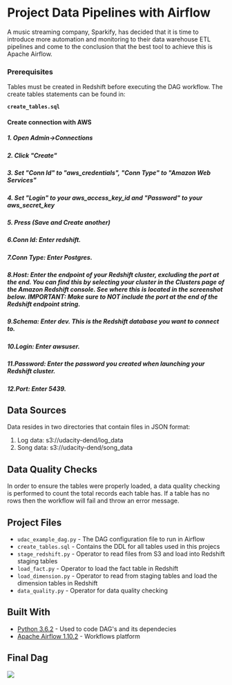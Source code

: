 # Project Data Pipelines with Airflow

A music streaming company, Sparkify, has decided that it is time to introduce more automation and monitoring to their data warehouse ETL pipelines and come to the conclusion that the best tool to achieve this is Apache Airflow.

### Prerequisites

Tables must be created in Redshift before executing the DAG workflow. The create tables statements can be found in:

**`create_tables.sql`**

#### Create connection with AWS
##### 1. Open Admin->Connections
##### 2. Click "Create"
##### 3. Set "Conn Id" to "aws_credentials", "Conn Type" to "Amazon Web Services"
##### 4. Set "Login" to your aws_access_key_id and "Password" to your aws_secret_key
##### 5. Press (Save and Create another)
##### 6.Conn Id: Enter redshift.
##### 7.Conn Type: Enter Postgres.
##### 8.Host: Enter the endpoint of your Redshift cluster, excluding the port at the end. You can find this by selecting your cluster in the Clusters page of the Amazon Redshift console. See where this is located in the screenshot below. IMPORTANT: Make sure to NOT include the port at the end of the Redshift endpoint string.
##### 9.Schema: Enter dev. This is the Redshift database you want to connect to.
##### 10.Login: Enter awsuser.
##### 11.Password: Enter the password you created when launching your Redshift cluster.
##### 12.Port: Enter 5439.

## Data Sources

Data resides in two directories that contain files in JSON format:

1. Log data: s3://udacity-dend/log_data
2. Song data: s3://udacity-dend/song_data

## Data Quality Checks

In order to ensure the tables were properly loaded, a data quality checking is performed to count the total records each table has. If a table has no rows then the workflow will fail and throw an error message.

## Project Files 

* `udac_example_dag.py` - The DAG configuration file to run in Airflow
* `create_tables.sql` - Contains the DDL for all tables used in this projecs
* `stage_redshift.py` - Operator to read files from S3 and load into Redshift staging tables
* `load_fact.py` - Operator to load the fact table in Redshift
* `load_dimension.py` - Operator to read from staging tables and load the dimension tables in Redshift
* `data_quality.py` - Operator for data quality checking

## Built With

* [Python 3.6.2](https://www.python.org/downloads/release/python-363/) - Used to code DAG's and its dependecies
* [Apache Airflow 1.10.2](https://airflow.apache.org/) - Workflows platform

## Final Dag

<img src=https://github.com/AhmadAbdElhameed/Data-Engineering-Nanodegree-Udacity/blob/master/Data%20Engineering%20Nanodegree/Data%20Pipelines%20with%20Airflow/Project%20Data%20Pipelines%20with%20Airflow/done.PNG>
